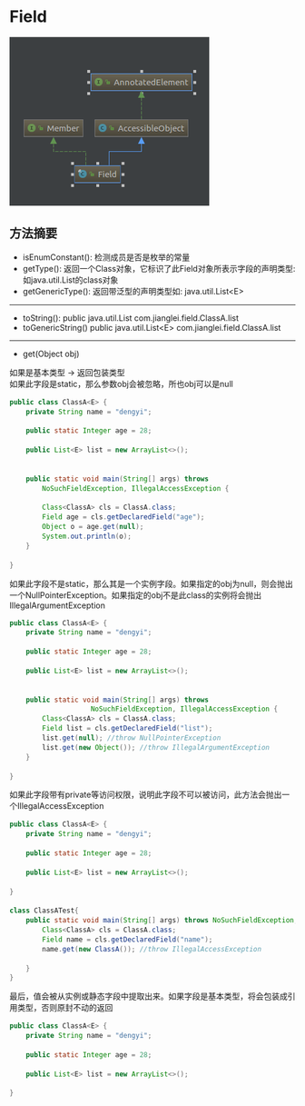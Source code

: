 # Field

![](/assets/snapshot37.png)

## 方法摘要

* isEnumConstant\(\):  检测成员是否是枚举的常量
* getType\(\):                返回一个Class对象，它标识了此Field对象所表示字段的声明类型: 如java.util.List的class对象
* getGenericType\(\):   返回带泛型的声明类型如: java.util.List&lt;E&gt;

---

* toString\(\):                 public java.util.List com.jianglei.field.ClassA.list
* toGenericString\(\)     public java.util.List&lt;E&gt; com.jianglei.field.ClassA.list     

---

* get\(Object obj\)

如果是基本类型 -&gt; 返回包装类型  
如果此字段是static，那么参数obj会被忽略，所也obj可以是null

```java
public class ClassA<E> {
    private String name = "dengyi";

    public static Integer age = 28;

    public List<E> list = new ArrayList<>();


    public static void main(String[] args) throws 
        NoSuchFieldException, IllegalAccessException {

        Class<ClassA> cls = ClassA.class;
        Field age = cls.getDeclaredField("age");
        Object o = age.get(null);
        System.out.println(o);
    }

}
```

如果此字段不是static，那么其是一个实例字段。如果指定的obj为null，则会抛出一个NullPointerException。如果指定的obj不是此class的实例将会抛出IllegalArgumentException

```java
public class ClassA<E> {
    private String name = "dengyi";

    public static Integer age = 28;

    public List<E> list = new ArrayList<>();


    public static void main(String[] args) throws 
                    NoSuchFieldException, IllegalAccessException {
        Class<ClassA> cls = ClassA.class;
        Field list = cls.getDeclaredField("list");
        list.get(null); //throw NullPointerException
        list.get(new Object()); //throw IllegalArgumentException
    }

}
```

如果此字段带有private等访问权限，说明此字段不可以被访问，此方法会抛出一个IllegalAccessException

```java
public class ClassA<E> {
    private String name = "dengyi";

    public static Integer age = 28;

    public List<E> list = new ArrayList<>();

}

class ClassATest{
    public static void main(String[] args) throws NoSuchFieldException, IllegalAccessException {
        Class<ClassA> cls = ClassA.class;
        Field name = cls.getDeclaredField("name");
        name.get(new ClassA()); //throw IllegalAccessException

    }
}
```

最后，值会被从实例或静态字段中提取出来。如果字段是基本类型，将会包装成引用类型，否则原封不动的返回

```java
public class ClassA<E> {
    private String name = "dengyi";

    public static Integer age = 28;

    public List<E> list = new ArrayList<>();

}
```



